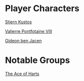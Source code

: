 # Player Characters
[Stjern Kustos](people/pcs/Stjern.md)

[Valierre Pontfotaine VIII](people/pcs/Valierre.md)

[Gideon ben Jacen](people/pcs/Gideon.md)


# Notable Groups
[The Ace of Harts](ships/ace_of_hartrs/ace_of_harts.md)